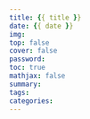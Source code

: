 ```yaml
---
title: {{ title }}
date: {{ date }}
img:
top: false
cover: false
password:
toc: true
mathjax: false
summary:
tags:
categories:
---
```

